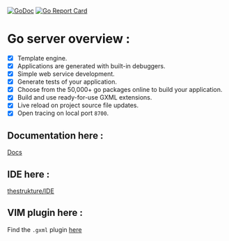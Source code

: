 
[![GoDoc](https://godoc.org/github.com/cheikhshift/gos?status.svg)](https://godoc.org/github.com/cheikhshift/gos) [![Go Report Card](https://goreportcard.com/badge/github.com/cheikhshift/gos)](https://goreportcard.com/report/github.com/cheikhshift/gos)

# Go server overview :

- [x] Template engine.
- [x] Applications are generated with built-in debuggers.
- [x] Simple web service development.
- [x] Generate tests of your application.
- [x] Choose from the 50,000+ go packages online to build your application.
- [x] Build and use ready-for-use GXML extensions.
- [x] Live reload on project source file updates.
- [x] Open tracing on local port `8700`.

## Documentation here :
[Docs](http://golangserver.com)

## IDE here :
[thestrukture/IDE](https://github.com/thestrukture/IDE)

## VIM plugin here :
Find the `.gxml` plugin [here](https://github.com/cheikhshift/vim-gos)

